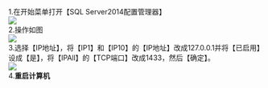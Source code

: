 1.在开始菜单打开【SQL Server2014配置管理器】  
![](http://img.blog.csdn.net/20160514114614035)  
2.操作如图  
![](http://img.blog.csdn.net/20160514125422232)  
3.选择【IP地址】，将【IP1】和【IP10】的【IP地址】改成127.0.0.1并将【已启用】设成【是】，将【IPAll】的【TCP端口】改成1433，然后【确定】。  
![](http://img.blog.csdn.net/20160514120425747)  
4.**重启计算机**
